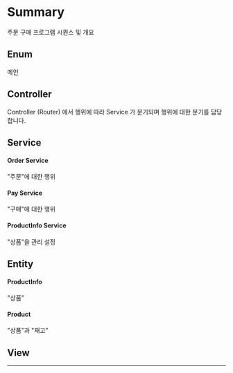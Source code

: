 # Summary

주문 구매 프로그램 시퀀스 및 개요

## Enum

메인 

## Controller

Controller (Router) 에서 행위에 따라 Service 가 분기되며 행위에 대한 분기를 담당 합니다.

## Service

#### Order Service

"주문"에 대한 행위

#### Pay Service

"구매"에 대한 행위

#### ProductInfo Service

"상품"을 관리 설정

## Entity

#### ProductInfo

"상품"

#### Product

"상품"과 "재고"

## View

-----
